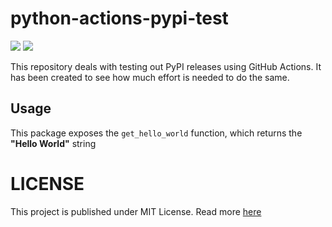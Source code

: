 # python-actions-pypi-test

[![](https://img.shields.io/pypi/v/python-actions-pypi-test.svg)](https://pypi.org/project/python-actions-pypi-test)
[![](https://github.com/vaisakhpisharody/python-actions-pypi-test/workflows/Upload%20Python%20Package/badge.svg)](https://github.com/vaisakhpisharody/python-actions-pypi-test/actions?query=workflow%3A%22Upload+Python+Package%22)

This repository deals with testing out PyPI releases using GitHub Actions. It has been created to see how much effort is needed to do the same.

## Usage

This package exposes the `get_hello_world` function, which returns the **"Hello World"** string

# LICENSE

This project is published under MIT License. Read more [here](./LICENSE)